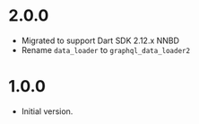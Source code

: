 # 2.0.0
* Migrated to support Dart SDK 2.12.x NNBD
* Rename `data_loader` to `graphql_data_loader2`

# 1.0.0
* Initial version.